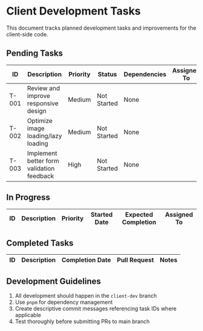 # Client Development Tasks

This document tracks planned development tasks and improvements for the client-side code.

## Pending Tasks

| ID | Description | Priority | Status | Dependencies | Assigned To |
|----|-------------|----------|--------|--------------|-------------|
| T-001 | Review and improve responsive design | Medium | Not Started | None | |
| T-002 | Optimize image loading/lazy loading | Medium | Not Started | None | |
| T-003 | Implement better form validation feedback | High | Not Started | None | |

## In Progress

| ID | Description | Priority | Started Date | Expected Completion | Assigned To |
|----|-------------|----------|--------------|---------------------|-------------|

## Completed Tasks

| ID | Description | Completion Date | Pull Request | Notes |
|----|-------------|-----------------|-------------|-------|

## Development Guidelines

1. All development should happen in the `client-dev` branch
2. Use `pnpm` for dependency management
3. Create descriptive commit messages referencing task IDs where applicable
4. Test thoroughly before submitting PRs to main branch
